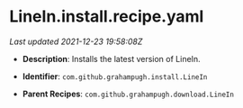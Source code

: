# LineIn.install.recipe.yaml

_Last updated 2021-12-23 19:58:08Z_

- **Description**: Installs the latest version of LineIn.

- **Identifier**: `com.github.grahampugh.install.LineIn`

- **Parent Recipes**: `com.github.grahampugh.download.LineIn`